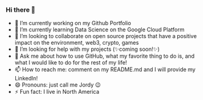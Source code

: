 ### Hi there 👋

<!--
**OccasionallyCoding/OccasionallyCoding** is a ✨ _special_ ✨ repository because its `README.md` (this file) appears on your GitHub profile.

Here are some ideas to get you started:
-->
- 🔭 I’m currently working on my Github Portfolio
- 🌱 I’m currently learning Data Science on the Google Cloud Platform
- 👯 I’m looking to collaborate on open source projects that have a positive impact on the environment, web3, crypto, games
- 🤔 I’m looking for help with my projects (✨coming soon!✨)
- 💬 Ask me about how to use GitHub, what my favorite thing to do is, and what I would like to do for the rest of my life!
- 📫 How to reach me: comment on my README.md and I will provide my LinkedIn!
- 😄 Pronouns: just call me Jordy 😉 
- ⚡ Fun fact: I live in North America
